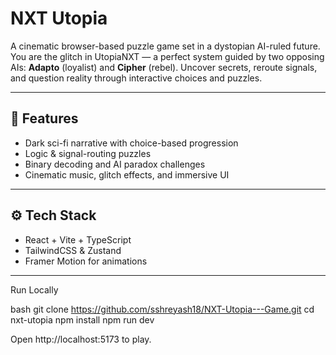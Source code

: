 # NXT Utopia

A cinematic browser-based puzzle game set in a dystopian AI-ruled future. You are the glitch in UtopiaNXT — a perfect system guided by two opposing AIs: **Adapto** (loyalist) and **Cipher** (rebel). Uncover secrets, reroute signals, and question reality through interactive choices and puzzles.

---

## 🧠 Features

- Dark sci-fi narrative with choice-based progression  
- Logic & signal-routing puzzles  
- Binary decoding and AI paradox challenges  
- Cinematic music, glitch effects, and immersive UI

---

## ⚙️ Tech Stack

- React + Vite + TypeScript  
- TailwindCSS & Zustand  
- Framer Motion for animations

---

Run Locally

bash
git clone https://github.com/sshreyash18/NXT-Utopia---Game.git
cd nxt-utopia
npm install
npm run dev

Open http://localhost:5173 to play.
